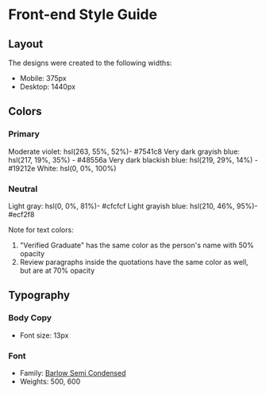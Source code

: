 # Front-end Style Guide

## Layout

The designs were created to the following widths:

- Mobile: 375px
- Desktop: 1440px

## Colors

### Primary

Moderate violet: hsl(263, 55%, 52%)- #7541c8
Very dark grayish blue: hsl(217, 19%, 35%) - #48556a
Very dark blackish blue: hsl(219, 29%, 14%) - #19212e
White: hsl(0, 0%, 100%)

### Neutral

Light gray: hsl(0, 0%, 81%)- #cfcfcf
Light grayish blue: hsl(210, 46%, 95%)-#ecf2f8

Note for text colors:

1. "Verified Graduate" has the same color as the person's name with 50% opacity
2. Review paragraphs inside the quotations have the same color as well, but are at 70% opacity

## Typography

### Body Copy

- Font size: 13px

### Font

- Family: [Barlow Semi Condensed](https://fonts.google.com/specimen/Barlow+Semi+Condensed)
- Weights: 500, 600

